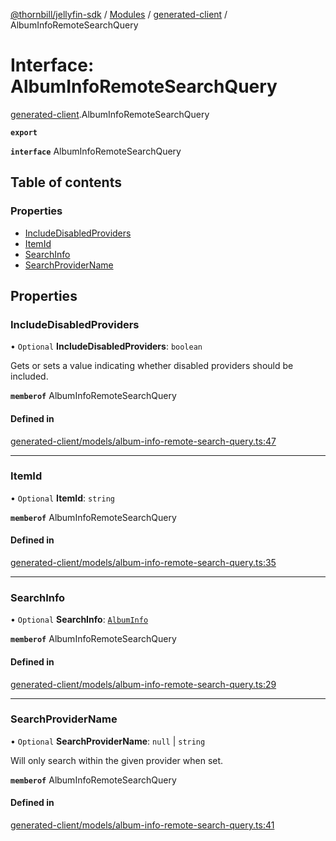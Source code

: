 [@thornbill/jellyfin-sdk](../README.md) / [Modules](../modules.md) / [generated-client](../modules/generated_client.md) / AlbumInfoRemoteSearchQuery

# Interface: AlbumInfoRemoteSearchQuery

[generated-client](../modules/generated_client.md).AlbumInfoRemoteSearchQuery

**`export`**

**`interface`** AlbumInfoRemoteSearchQuery

## Table of contents

### Properties

- [IncludeDisabledProviders](generated_client.AlbumInfoRemoteSearchQuery.md#includedisabledproviders)
- [ItemId](generated_client.AlbumInfoRemoteSearchQuery.md#itemid)
- [SearchInfo](generated_client.AlbumInfoRemoteSearchQuery.md#searchinfo)
- [SearchProviderName](generated_client.AlbumInfoRemoteSearchQuery.md#searchprovidername)

## Properties

### IncludeDisabledProviders

• `Optional` **IncludeDisabledProviders**: `boolean`

Gets or sets a value indicating whether disabled providers should be included.

**`memberof`** AlbumInfoRemoteSearchQuery

#### Defined in

[generated-client/models/album-info-remote-search-query.ts:47](https://github.com/thornbill/jellyfin-sdk-typescript/blob/eb13db7/src/generated-client/models/album-info-remote-search-query.ts#L47)

___

### ItemId

• `Optional` **ItemId**: `string`

**`memberof`** AlbumInfoRemoteSearchQuery

#### Defined in

[generated-client/models/album-info-remote-search-query.ts:35](https://github.com/thornbill/jellyfin-sdk-typescript/blob/eb13db7/src/generated-client/models/album-info-remote-search-query.ts#L35)

___

### SearchInfo

• `Optional` **SearchInfo**: [`AlbumInfo`](index.api.AlbumInfo.md)

**`memberof`** AlbumInfoRemoteSearchQuery

#### Defined in

[generated-client/models/album-info-remote-search-query.ts:29](https://github.com/thornbill/jellyfin-sdk-typescript/blob/eb13db7/src/generated-client/models/album-info-remote-search-query.ts#L29)

___

### SearchProviderName

• `Optional` **SearchProviderName**: ``null`` \| `string`

Will only search within the given provider when set.

**`memberof`** AlbumInfoRemoteSearchQuery

#### Defined in

[generated-client/models/album-info-remote-search-query.ts:41](https://github.com/thornbill/jellyfin-sdk-typescript/blob/eb13db7/src/generated-client/models/album-info-remote-search-query.ts#L41)
